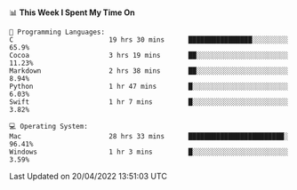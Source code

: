 
<!--START_SECTION:waka-->
📊 **This Week I Spent My Time On** 

```text
💬 Programming Languages: 
C                        19 hrs 30 mins      ████████████████░░░░░░░░░   65.9% 
Cocoa                    3 hrs 19 mins       ██░░░░░░░░░░░░░░░░░░░░░░░   11.23% 
Markdown                 2 hrs 38 mins       ██░░░░░░░░░░░░░░░░░░░░░░░   8.94% 
Python                   1 hr 47 mins        █░░░░░░░░░░░░░░░░░░░░░░░░   6.03% 
Swift                    1 hr 7 mins         █░░░░░░░░░░░░░░░░░░░░░░░░   3.82%

💻 Operating System: 
Mac                      28 hrs 33 mins      ████████████████████████░   96.41% 
Windows                  1 hr 3 mins         █░░░░░░░░░░░░░░░░░░░░░░░░   3.59%

```


 Last Updated on 20/04/2022 13:51:03 UTC
<!--END_SECTION:waka-->
